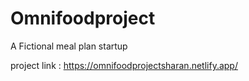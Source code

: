 # Omnifoodproject
A Fictional meal plan startup 

project link : https://omnifoodprojectsharan.netlify.app/
